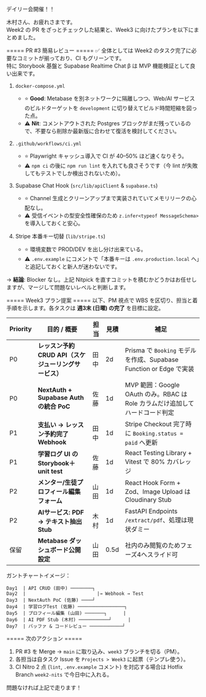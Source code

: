 デイリー会開催！！

木村さん、お疲れさまです。  
Week2 の PR をざっとチェックした結果と、Week3 に向けたプランを以下にまとめました。

===== PR #3 簡易レビュー =====
✅ 全体としては Week2 のタスク完了に必要なコミットが揃っており、CI もグリーンです。  
特に Storybook 基盤と Supabase Realtime Chat β は MVP 機能検証として良い出来です。

1. `docker-compose.yml`
   - ⭐ **Good**: Metabase を別ネットワークに隔離しつつ、Web/AI サービスのビルドターゲットを `development` に切り替えてビルド時間短縮を図った点。
   - ⚠ **Nit**: コメントアウトされた Postgres ブロックがまだ残っているので、不要なら削除か最新版に合わせて復活を検討してください。

2. `.github/workflows/ci.yml`
   - ⭐ Playwright キャッシュ導入で CI が 40–50% ほど速くなりそう。
   - ⚠ `npm ci` の後に `npm run lint` を入れても良さそうです（今 lint が失敗してもテストでしか検出されないため）。

3. Supabase Chat Hook (`src/lib/apiClient` & `supabase.ts`)
   - ⭐ Channel 生成とクリーンアップまで実装されていてメモリリークの心配なし。
   - ⚠ 受信イベントの型安全性確保のため `z.infer<typeof MessageSchema>` を導入しておくと安心。

4. Stripe 本番キー切替 (`lib/stripe.ts`)
   - ⭐ 環境変数で PROD/DEV を出し分け出来ている。
   - ⚠ `.env.example` にコメントで「本番キーは `.env.production.local` へ」と追記しておくと新人が迷わないです。

→ **結論**: Blocker なし。上記 Nitpick を直すコミットを積むかどうかはお任せしますが、マージして問題ないレベルと判断します。

===== Week3 プラン提案 =====
以下、PM 視点で WBS を区切り、担当と着手順を示します。各タスクは **週3末 (日曜) の完了** を目標に設定。

| Priority | 目的 / 概要 | 担当 | 見積 | 補足 |
|-----------|------------|------|------|------|
| P0 | **レッスン予約 CRUD API（スケジューリングサービス）** | 田中 | 2d | Prisma で `Booking` モデルを作成、Supabase Function or Edge で実装 |
| P0 | **NextAuth + Supabase Auth の統合 PoC** | 佐藤 | 1d | MVP 範囲：Google OAuth のみ。RBAC は Role カラムだけ追加してハードコード判定 |
| P1 | **支払い → レッスン予約完了 Webhook** | 田中 | 1d | Stripe Checkout 完了時に `Booking.status = paid` へ更新 |
| P1 | **学習ログ UI の Storybook＋unit test** | 佐藤 | 1d | React Testing Library + Vitest で 80% カバレッジ |
| P2 | **メンター/生徒プロフィール編集フォーム** | 山田 | 1d | React Hook Form + Zod、Image Upload は Cloudinary Stub |
| P2 | **AIサービス: PDF → テキスト抽出 Stub** | 木村 | 1d | FastAPI Endpoints `/extract/pdf`、処理は現状ダミー |
| 保留 | **Metabase ダッシュボード公開設定** | 山田 | 0.5d | 社内のみ閲覧のためフェーズ4へスライド可 |

ガントチャートイメージ：
```
Day1  | API CRUD (田中) ────────┐
Day2  |                          |→ Webhook → Test
Day3  | NextAuth PoC (佐藤) ────┘
Day4  | 学習ログTest (佐藤) ─────────────────┐
Day5  | プロフィール編集 (山田) ───────┐      |
Day6  | AI PDF Stub (木村) ───────────┘      |
Day7  | バッファ & コードレビュー ────────────┘
```

===== 次のアクション =====
1. PR #3 を Merge → `main` に取り込み、`week3` ブランチを切る（PM）。
2. 各担当は自タスク Issue を `Projects > Week3` に起票（テンプレ使う）。
3. CI Nitro 2 点 (`lint`, `.env.example` コメント) を対応する場合は Hotfix Branch `week2-nits` で今日中に入れる。

問題なければ上記で走ります！

